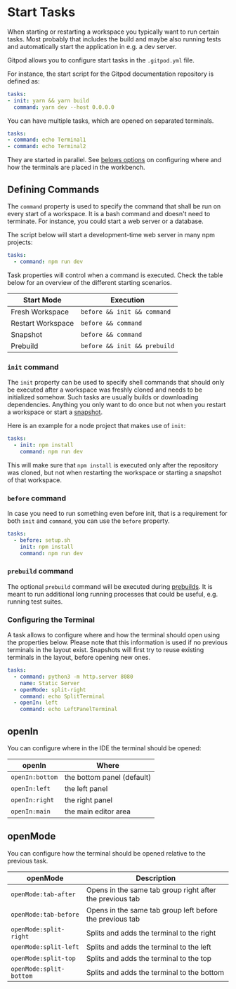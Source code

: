 # Start Tasks

When starting or restarting a workspace you typically want to run certain tasks.
Most probably that includes the build and maybe also running tests and automatically start the application in
e.g. a dev server.

Gitpod allows you to configure start tasks in the `.gitpod.yml` file.

For instance, the start script for the Gitpod documentation repository is defined as:

```yaml
tasks:
- init: yarn && yarn build
  command: yarn dev --host 0.0.0.0
```

You can have multiple tasks, which are opened on separated terminals.
```yaml
tasks:
- command: echo Terminal1
- command: echo Terminal2
```
They are started in parallel. See [belows options](#openin) on configuring where and how the terminals are placed in the workbench.

## Defining Commands

The `command` property is used to specify the command that shall be run on every start of a workspace.
It is a bash command and doesn't need to terminate. For instance, you could start a web server or a database.

The script below will start a development-time web server in many npm projects:

```yaml
tasks:
  - command: npm run dev
```
Task properties will control when a command is executed. Check the table below for an overview of the different starting scenarios.

| Start Mode | Execution |
| ---------  | -------   |
| Fresh Workspace | `before && init && command` |
| Restart Workspace | `before && command` |
| Snapshot | `before && command` |
| Prebuild | `before && init && prebuild` |

### `init` command

The `init` property can be used to specify shell commands that should only be executed after a workspace was freshly cloned and needs to be initialized somehow.
Such tasks are usually builds or downloading dependencies. Anything you only want to do once but not when you restart a workspace or start a [snapshot](33_Sharing_and_Collaboration.md).

Here is an example for a node project that makes use of `init`:

```yaml
tasks:
  - init: npm install
    command: npm run dev
```

This will make sure that `npm install` is executed only after the repository was cloned, but not when restarting the workspace or starting a snapshot of that workspace.

### `before` command

In case you need to run something even before init, that is a requirement for both `init` and `command`, you can use the `before` property.

```yaml
tasks:
  - before: setup.sh
    init: npm install
    command: npm run dev
```

### `prebuild` command
The optional `prebuild` command will be executed during [prebuilds](./46_Prebuilds.md). It is meant to run additional
long running processes that could be useful, e.g. running test suites.

### Configuring the Terminal

A task allows to configure where and how the terminal should open using the properties below.
Please note that this information is used if no previous terminals in the layout exist.
Snapshots will first try to reuse existing terminals in the layout, before opening new ones.

```yaml
tasks:
  - command: python3 -m http.server 8080
    name: Static Server
  - openMode: split-right
    command: echo SplitTerminal
  - openIn: left
    command: echo LeftPanelTerminal
```

## openIn

You can configure where in the IDE the terminal should be opened:

<div class="table-container">

| openIn       | Where |
| ---------------|---------------------------|
| `openIn:bottom`| the bottom panel (default)|
| `openIn:left`  | the left panel|
| `openIn:right` | the right panel|
| `openIn:main`  | the main editor area|

</div>

## openMode

You can configure how the terminal should be opened relative to the previous task.

<div class="table-container">

| openMode        | Description |
| --------------- | ----------- |
| `openMode:tab-after`     | Opens in the same tab group right after the previous tab |
| `openMode:tab-before`    | Opens in the same tab group left before the previous tab |
| `openMode:split-right`   | Splits and adds the terminal to the right |
| `openMode:split-left`    | Splits and adds the terminal to the left |
| `openMode:split-top`     | Splits and adds the terminal to the top |
| `openMode:split-bottom`  | Splits and adds the terminal to the bottom |

</div>
